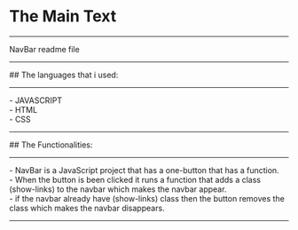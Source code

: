 # The Main Text
<hr>
NavBar readme file
<hr>
## The languages that i used:
<hr>
- JAVASCRIPT<br>
- HTML<br>
- CSS<br>
<hr>
## The Functionalities:
<hr>
- NavBar is a JavaScript project that has a one-button that has a function.<br>
- When the button is been clicked it runs a function that adds a class (show-links) to the navbar which makes the navbar appear.<br>
- if the navbar already have (show-links) class then the button removes the class which makes the navbar disappears.<br>
<hr>
